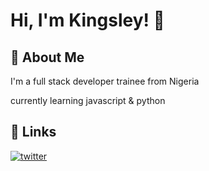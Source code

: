 
# Hi, I'm Kingsley! 👋


## 🚀 About Me
I'm a full stack developer trainee from Nigeria

currently learning javascript & python
## 🔗 Links
[![twitter](https://img.shields.io/badge/twitter-1DA1F2?style=for-the-badge&logo=twitter&logoColor=white)](https://twitter.com/arthurkings0097)

